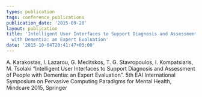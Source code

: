 ```yaml
---
types: publication
tags: conference_publications
publication_date: '2015-09-20'
layout: publication
title: 'Intelligent User Interfaces to Support Diagnosis and Assessment of People
  with Dementia: an Expert Evaluation'
date: '2015-10-04T20:41:47+03:00'
---
```

A. Karakostas, I. Lazarou, G. Meditskos, T. G. Stavropoulos, I. Kompatsiaris, M. Tsolaki “Intelligent User Interfaces to Support Diagnosis and Assessment of People with Dementia: an Expert Evaluation”. 5th EAI International Symposium on Pervasive Computing Paradigms for Mental Health, Mindcare 2015, Springer
